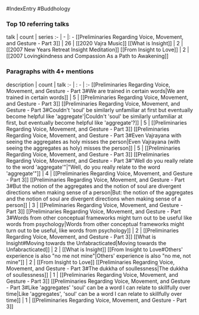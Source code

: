 #IndexEntry #Buddhology

### Top 10 referring talks
talk | count | series
:- | - |: -
[[Preliminaries Regarding Voice, Movement, and Gesture - Part 3]] | 26 | [[2020 Vajra Music]]
[[What is Insight]] | 2 | [[2007 New Years Retreat Insight Meditation]]
[[From Insight to Love]] | 2 | [[2007 Lovingkindness and Compassion As a Path to Awakening]]

### Paragraphs with 4+ mentions
description | count | talk
:- | : - | :-
[[Preliminaries Regarding Voice, Movement, and Gesture - Part 3#We are trained in certain words\|We are trained in certain words]] | 5 | [[Preliminaries Regarding Voice, Movement, and Gesture - Part 3]]
[[Preliminaries Regarding Voice, Movement, and Gesture - Part 3#Couldn't 'soul' be similarly unfamiliar at first but eventually become helpful like 'aggregate'\|Couldn't 'soul' be similarly unfamiliar at first, but eventually become helpful like 'aggregate'?]] | 5 | [[Preliminaries Regarding Voice, Movement, and Gesture - Part 3]]
[[Preliminaries Regarding Voice, Movement, and Gesture - Part 3#Even Vajrayana with seeing the aggregates as holy misses the person\|Even Vajrayana (with seeing the aggregates as holy) misses the person]] | 5 | [[Preliminaries Regarding Voice, Movement, and Gesture - Part 3]]
[[Preliminaries Regarding Voice, Movement, and Gesture - Part 3#"Well do you really relate to the word 'aggregate'"\|"Well, do you really relate to the word 'aggregate'"]] | 4 | [[Preliminaries Regarding Voice, Movement, and Gesture - Part 3]]
[[Preliminaries Regarding Voice, Movement, and Gesture - Part 3#But the notion of the aggregates and the notion of soul are divergent directions when making sense of a person\|But: the notion of the aggregates and the notion of soul are divergent directions when making sense of a person]] | 3 | [[Preliminaries Regarding Voice, Movement, and Gesture - Part 3]]
[[Preliminaries Regarding Voice, Movement, and Gesture - Part 3#Words from other conceptual frameworks might turn out to be useful like words from psychology\|Words from other conceptual frameworks might turn out to be useful, like words from psychology]] | 2 | [[Preliminaries Regarding Voice, Movement, and Gesture - Part 3]]
[[What is Insight#Moving towards the Unfabracticated\|Moving towards the Unfabracticated]] | 2 | [[What is Insight]]
[[From Insight to Love#Others' experience is also "no me not mine"\|Others' experience is also "no me, not mine"]] | 2 | [[From Insight to Love]]
[[Preliminaries Regarding Voice, Movement, and Gesture - Part 3#The dukkha of soullessness\|The dukkha of soullessness]] | 1 | [[Preliminaries Regarding Voice, Movement, and Gesture - Part 3]]
[[Preliminaries Regarding Voice, Movement, and Gesture - Part 3#Like 'aggregates' 'soul' can be a word I can relate to skillfully over time\|Like 'aggregates', 'soul' can be a word I can relate to skillfully over time]] | 1 | [[Preliminaries Regarding Voice, Movement, and Gesture - Part 3]]

